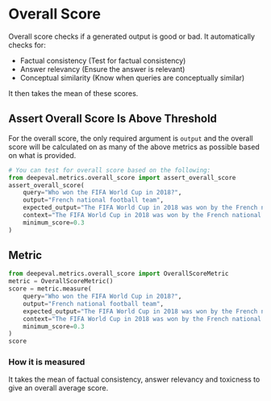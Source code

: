 # Overall Score

Overall score checks if a generated output is good or bad. It automatically checks for:

- Factual consistency (Test for factual consistency)
- Answer relevancy (Ensure the answer is relevant)
- Conceptual similarity (Know when queries are conceptually similar)

It then takes the mean of these scores.

## Assert Overall Score Is Above Threshold

For the overall score, the only required argument is `output` and the overall score will be calculated on as many of the above metrics as possible based on what is provided.

```python
# You can test for overall score based on the following:
from deepeval.metrics.overall_score import assert_overall_score
assert_overall_score(
    query="Who won the FIFA World Cup in 2018?",
    output="French national football team",
    expected_output="The FIFA World Cup in 2018 was won by the French national football team.",
    context="The FIFA World Cup in 2018 was won by the French national football team. They defeated Croatia 4-2 in the final match to claim the championship.",
    minimum_score=0.3
)
```

## Metric

```python
from deepeval.metrics.overall_score import OverallScoreMetric
metric = OverallScoreMetric()
score = metric.measure(
    query="Who won the FIFA World Cup in 2018?",
    output="French national football team",
    expected_output="The FIFA World Cup in 2018 was won by the French national football team.",
    context="The FIFA World Cup in 2018 was won by the French national football team. They defeated Croatia 4-2 in the final match to claim the championship.",
    minimum_score=0.3
)
score
```

### How it is measured

It takes the mean of factual consistency, answer relevancy and toxicness to give an overall average score.
